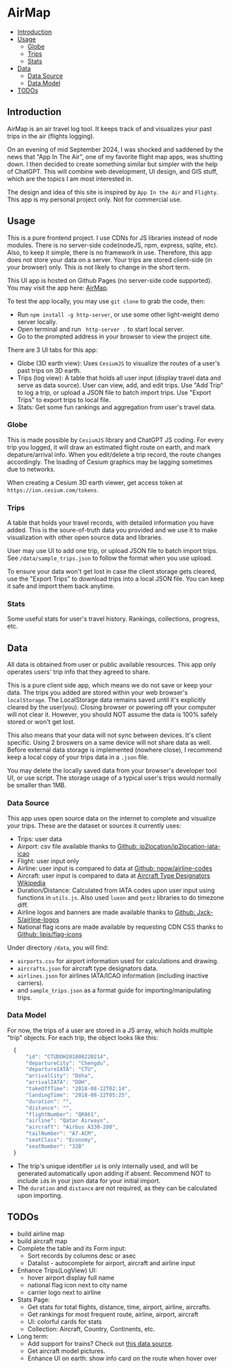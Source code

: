 <!-- omit in toc -->
# AirMap

- [Introduction](#introduction)
- [Usage](#usage)
  - [Globe](#globe)
  - [Trips](#trips)
  - [Stats](#stats)
- [Data](#data)
  - [Data Source](#data-source)
  - [Data Model](#data-model)
- [TODOs](#todos)

## Introduction
AirMap is an air travel log tool. It keeps track of and visualizes your past trips in the air (flights logging). 

On an evening of mid September 2024, I was shocked and saddened by the news that "App In The Air", one of my favorite flight map apps, was shutting down. I then decided to create something similar but simpler with the help of ChatGPT. This will combine web development, UI design, and GIS stuff, which are the topics I am most interested in.


The design and idea of this site is inspired by `App In the Air`  and `Flighty`. 
This app is my personal project only. Not for commercial use.

## Usage
This is a pure frontend project. I use CDNs for JS libraries instead of node modules. There is no server-side code(nodeJS, npm, express, sqlite, etc). Also, to keep it simple, there is no framework in use. Therefore, this app does not store your data on a server. Your trips are stored client-side (in your browser) only. This is not likely to change in the short term.

This UI app is hosted on Github Pages (no server-side code supported). You may visit the app here: [AirMap](https://tsfu.github.io/AirMap/). 

To test the app locally, you may use `git clone` to grab the code, then:
 - Run `npm install -g http-server`, or use some other light-weight demo server locally.
 - Open terminal and run ` http-server .` to start local server.
 - Go to the prompted address in your browser to view the project site.

There are 3 UI tabs for this app:
- Globe (3D earth view): Uses `CesiumJS` to visualize the routes of a user's past trips on 3D earth.
- Trips (log view): A table that holds all user input (display travel data and serve as data source). User can view, add, and edit trips. Use "Add Trip" to log a trip, or upload a JSON file to batch import trips. Use "Export Trips" to export trips to local file.
- Stats: Get some fun rankings and aggregation from user's travel data.

### Globe
This is made possible by  `CesiumJS` library and ChatGPT JS coding. For every trip you logged, it will draw an estimated flight route on earth, and mark depature/arrival info. When you edit/delete a trip record, the route changes accordingly. The loading of Cesium graphics may be lagging sometimes due to networks.

When creating a Cesium 3D earth viewer, get access token at `https://ion.cesium.com/tokens`.

### Trips
A table that holds your travel records, with detailed information you have added.
This is the soure-of-truth data you provided and we use it to make visualization with other open source data and libraries.

User may use UI to add one trip, or upload JSON file to batch import trips. See `/data/sample_trips.json` to follow the format when you use upload.

To ensure your data won't get lost in case the client storage gets cleared, use the "Export Trips" to download trips into a local JSON file. You can keep it safe and import them back anytime.

### Stats
Some useful stats for user's travel history. Rankings, collections, progress, etc.


## Data
All data is obtained from user or public available resources. This app only operates users' trip info that they agreed to share. 

This is a pure client side app, which means we do not save or keep your data. The trips you added are stored within your web browser's `localStorage`. The LocalStorage data remains saved until it's explicitly cleared by the user(you). Closing browser or powering off your computer will not clear it. However, you should NOT assume the data is 100% safely stored or won't get lost.

This also means that your data will not sync between devices. It's client specific. Using 2 broswers on a same device will not share data as well. Before external data storage is implemented (nowhere close), I recommend keep a local copy of your trips data in a `.json` file.  

You may delete the locally saved data from your browser's developer tool UI, or use script. The storage usage of a typical user's trips would normally be smaller than 1MB.

### Data Source
This app uses open source data on the internet to complete and visualize your trips.
These are the dataset or sources it currently uses:

  - Trips: user data
  - Airport: csv file available thanks to [Github: ip2location/ip2location-iata-icao](https://github.com/ip2location/ip2location-iata-icao)
  - Flight: user input only
  - Airline: user input is compared to data at [Github: npow/airline-codes](https://github.com/npow/airline-codes/blob/master/airlines.json)
  - Aircraft: user input is compared to data at [Aircraft Type Designators Wikipedia](https://en.wikipedia.org/wiki/List_of_aircraft_type_designators)
  - Duration/Distance: Calculated from IATA codes upon user input using functions in `utils.js`. Also used `luxon` and `geotz` libraries to do timezone diff.
  - Airline logos and banners are made available thanks to [Github: Jxck-S/airline-logos](https://github.com/Jxck-S/airline-logos/)
  - National flag icons are made available by requesting CDN CSS thanks to [Github: lipis/flag-icons](https://github.com/lipis/flag-icons)

Under directory `/data`, you will find:
 -  `airports.csv` for airport information used for calculations and drawing.  
 -  `aircrafts.json` for aircraft type designators data.
 -  `airlines.json` for airlines IATA/ICAO information (including inactive carriers).
 -  and `sample_trips.json` as a format guide for importing/manipulating trips. 

### Data Model
For now, the trips of a user are stored in a JS array, which holds multiple "trip" objects.
For each trip, the object looks like this: 
```js client
  {
      "id": "CTUDOH201808220214",
      "departureCity": "Chengdu",
      "departureIATA": "CTU",
      "arrivalCity": "Doha",
      "arrivalIATA": "DOH",
      "takeOffTime": "2018-08-22T02:14",
      "landingTime": "2018-08-22T05:25",
      "duration": "",
      "distance": "",
      "flightNumber": "QR861",
      "airline": "Qatar Airways",
      "aircraft": "Airbus A330-200",
      "tailNumber": "A7-ACM",
      "seatClass": "Economy",
      "seatNumber": "32B"
  }
```
 - The trip's unique identifier `id` is only internally used, and will be generated automatically upon adding if absent. Recommend NOT to include `id`s in your json data for your initial import.
 - The `duration` and `distance` are not required, as they can be calculated upon importing.

## TODOs

 - build airline map
 - build aircraft map
 - Complete the table and its Form input:
   - Sort records by columns desc or asec
   - Datalist - autocomplete for airport, aircraft and airline input
 - Enhance Trips(LogView) UI:
   - hover airport display full name
   - national flag icon next to city name
   - carrier logo next to airline   
 - Stats Page:
   - Get stats for total flights, distance, time, airport, airline, aircrafts.
   - Get rankings for most frequent route, airline, airport, aircraft
   - UI: colorful cards for stats
   - Collection: Aircraft, Country, Continents, etc.
 - Long term:
   -  Add support for trains? Check out [this data source](https://brouter.damsy.net/latest/#map=4/50.11/21.52/standard&profile=rail).
   -  Get aircraft model pictures.
   -  Enhance UI on earth: show info card on the route when hover over